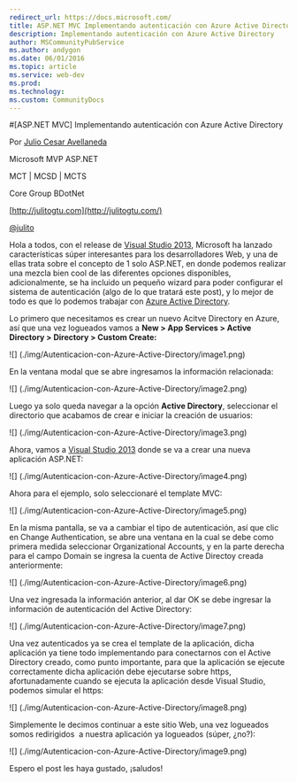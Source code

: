 ```yaml
---
redirect_url: https://docs.microsoft.com/
title: ASP.NET MVC Implementando autenticación con Azure Active Directory
description: Implementando autenticación con Azure Active Directory
author: MSCommunityPubService
ms.author: andygon
ms.date: 06/01/2016
ms.topic: article
ms.service: web-dev
ms.prod: 
ms.technology:
ms.custom: CommunityDocs
---
```


#[ASP.NET MVC] Implementando autenticación con Azure Active Directory


Por [Julio Cesar
Avellaneda](http://mvp.microsoft.com/en-us/MVP/Julio%20Cesar%20Avellaneda-4038198)

Microsoft MVP ASP.NET

MCT | MCSD | MCTS

Core Group BDotNet

[http://julitogtu.com](http://julitogtu.com/)

[@julito](https://twitter.com/julitogtu)

Hola a todos, con el release de [Visual Studio
2013](http://www.microsoft.com/visualstudio/esn/downloads), Microsoft ha
lanzado características súper interesantes para los desarrolladores Web,
y una de ellas trata sobre el concepto de 1 solo ASP.NET, en donde
podemos realizar una mezcla bien cool de las diferentes opciones
disponibles, adicionalmente, se ha incluido un pequeño wizard para poder
configurar el sistema de autenticación (algo de lo que tratará este
post), y lo mejor de todo es que lo podemos trabajar con [Azure Active
Directory](http://www.windowsazure.com/en-us/services/active-directory/).

Lo primero que necesitamos es crear un nuevo Acitve Directory en Azure,
así que una vez logueados vamos a **New &gt; App Services &gt; Active
Directory &gt; Directory &gt; Custom Create:**

![] (./img/Autenticacion-con-Azure-Active-Directory/image1.png)

En la ventana modal que se abre ingresamos la información relacionada:

![] (./img/Autenticacion-con-Azure-Active-Directory/image2.png)

Luego ya solo queda navegar a la opción **Active Directory**,
seleccionar el directorio que acabamos de crear e iniciar la creación de
usuarios:

![] (./img/Autenticacion-con-Azure-Active-Directory/image3.png)

Ahora, vamos a [Visual Studio
2013](http://www.microsoft.com/visualstudio/esn/downloads) donde se va a
crear una nueva aplicación ASP.NET:

![] (./img/Autenticacion-con-Azure-Active-Directory/image4.png)

Ahora para el ejemplo, solo seleccionaré el template MVC:

![] (./img/Autenticacion-con-Azure-Active-Directory/image5.png)

En la misma pantalla, se va a cambiar el tipo de autenticación, así que
clic en Change Authentication, se abre una ventana en la cual se debe
como primera medida seleccionar Organizational Accounts, y en la parte
derecha para el campo Domain se ingresa la cuenta de Active Directoy
creada anteriormente:

![] (./img/Autenticacion-con-Azure-Active-Directory/image6.png)

Una vez ingresada la información anterior, al dar OK se debe ingresar la
información de autenticación del Active Directory:

![] (./img/Autenticacion-con-Azure-Active-Directory/image7.png)

Una vez autenticados ya se crea el template de la aplicación, dicha
aplicación ya tiene todo implementando para conectarnos con el Active
Directory creado, como punto importante, para que la aplicación se
ejecute correctamente dicha aplicación debe ejecutarse sobre https,
afortunadamente cuando se ejecuta la aplicación desde Visual Studio,
podemos simular el https:

![] (./img/Autenticacion-con-Azure-Active-Directory/image8.png)

Simplemente le decimos continuar a este sitio Web, una vez logueados
somos redirigidos  a nuestra aplicación ya logueados (súper, ¿no?):

![] (./img/Autenticacion-con-Azure-Active-Directory/image9.png)

Espero el post les haya gustado, ¡saludos!




